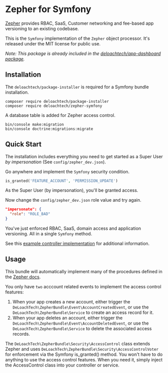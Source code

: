 Zepher for Symfony
==================

[Zepher](https://zepher.io) provides RBAC, SaaS, Customer networking and fee-based app versioning to an existing codebase.

This is the `Symfony` implementation of the `Zepher` object processor. It's released under the MIT license for public use.

_Note: This package is already included in the [deloachtech/app-dashboard package](https://github.com/deloachtech/app-dashboard)._

Installation
------------

The `deloachtech/package-installer` is required for a Symfony bundle installation.

    composer require deloachtech/package-installer
    composer require deloachtech/zepher-symfony


A database table is added for Zepher access control.

    bin/console make:migration
    bin/console doctrine:migrations:migrate


Quick Start
-----------

The installation includes everything you need to get started as a Super User _by impersonation_ (See `config/zepher_dev.json`).

Go anywhere and implement the `Symfony` security condition.
```php 
is_granted('FEATURE_ACCOUNT', 'PERMISSION_UPDATE')
``` 
As the Super User (by impersonation), you'll be granted access.

Now change the  `config/zepher_dev.json` role value and try again.

```json
"impersonate": {
  "role": "ROLE_BAD"
}
```

You've just enforced RBAC, SaaS, domain access and application versioning. All in a single `Symfony` method.

See this [example controller implementation](https://github.com/deloachtech/app-core/blob/master/src/Controller/AccessController.php) for additional information.

Usage
-----

This bundle will automatically implement many of the procedures defined in the [Zepher docs](https://zepher.io/docs).

You only have `two` acccount related events to implement the access control features:

1. When your app creates a new account, either trigger the `DeLoachTech\ZepherBundle\Event\AccountCreatedEvent`, or use the `DeLoachTech\ZepherBundle\Service` to create an access record for it.
2. When your app deletes an account, either trigger the `DeLoachTech\ZepherBundle\Event\AccountDeletedEvent`, or use the `DeLoachTech\ZepherBundle\Service` to delete the associated access records.

The `DeLoachTech\ZepherBundle\Security\AccessControl` class extends Zepher and uses `DeLoachTech\ZepherBundle\Security\AccessControlVoter` for enforcement via the Symfony is_granted() method. You won't have to do anything to use the access control features. When you need it, simply inject the AccessControl class into your controller or service.
